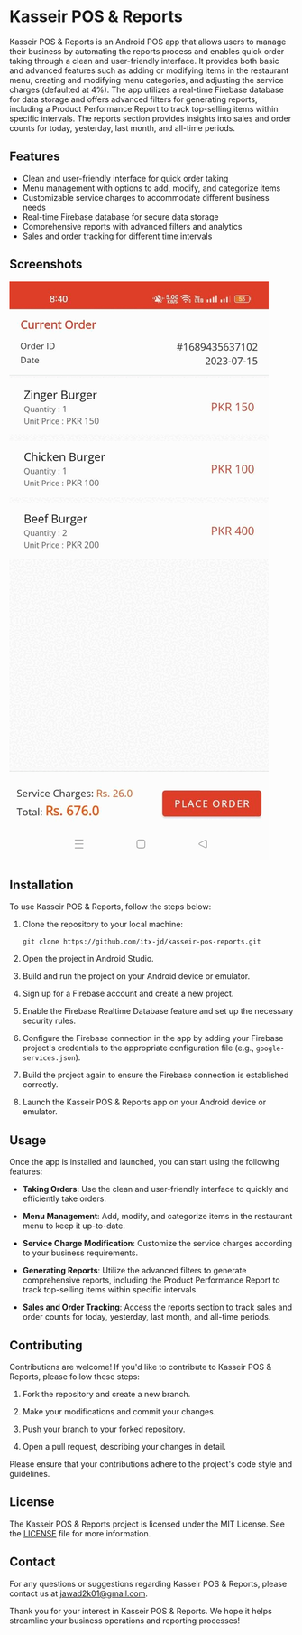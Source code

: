 # Kasseir POS & Reports

Kasseir POS & Reports is an Android POS app that allows users to manage their business by automating the reports process and enables quick order taking through a clean and user-friendly interface. It provides both basic and advanced features such as adding or modifying items in the restaurant menu, creating and modifying menu categories, and adjusting the service charges (defaulted at 4%). The app utilizes a real-time Firebase database for data storage and offers advanced filters for generating reports, including a Product Performance Report to track top-selling items within specific intervals. The reports section provides insights into sales and order counts for today, yesterday, last month, and all-time periods.

## Features

- Clean and user-friendly interface for quick order taking
- Menu management with options to add, modify, and categorize items
- Customizable service charges to accommodate different business needs
- Real-time Firebase database for secure data storage
- Comprehensive reports with advanced filters and analytics
- Sales and order tracking for different time intervals

## Screenshots

![](images/Kassier.gif)

## Installation

To use Kasseir POS & Reports, follow the steps below:

1. Clone the repository to your local machine:

   ```shell
   git clone https://github.com/itx-jd/kasseir-pos-reports.git
   ```

2. Open the project in Android Studio.

3. Build and run the project on your Android device or emulator.

4. Sign up for a Firebase account and create a new project.

5. Enable the Firebase Realtime Database feature and set up the necessary security rules.

6. Configure the Firebase connection in the app by adding your Firebase project's credentials to the appropriate configuration file (e.g., `google-services.json`).

7. Build the project again to ensure the Firebase connection is established correctly.

8. Launch the Kasseir POS & Reports app on your Android device or emulator.

## Usage

Once the app is installed and launched, you can start using the following features:

- **Taking Orders**: Use the clean and user-friendly interface to quickly and efficiently take orders.

- **Menu Management**: Add, modify, and categorize items in the restaurant menu to keep it up-to-date.

- **Service Charge Modification**: Customize the service charges according to your business requirements.

- **Generating Reports**: Utilize the advanced filters to generate comprehensive reports, including the Product Performance Report to track top-selling items within specific intervals.

- **Sales and Order Tracking**: Access the reports section to track sales and order counts for today, yesterday, last month, and all-time periods.

## Contributing

Contributions are welcome! If you'd like to contribute to Kasseir POS & Reports, please follow these steps:

1. Fork the repository and create a new branch.

2. Make your modifications and commit your changes.

3. Push your branch to your forked repository.

4. Open a pull request, describing your changes in detail.

Please ensure that your contributions adhere to the project's code style and guidelines.

## License

The Kasseir POS & Reports project is licensed under the MIT License. See the [LICENSE](./LICENSE) file for more information.

## Contact

For any questions or suggestions regarding Kasseir POS & Reports, please contact us at jawad2k01@gmail.com.

Thank you for your interest in Kasseir POS & Reports. We hope it helps streamline your business operations and reporting processes!

